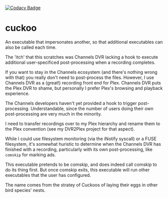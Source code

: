 [![Codacy Badge](https://app.codacy.com/project/badge/Grade/a65b6ebd6ad34c0aa668bc7eef3a0429)](https://www.codacy.com/gh/paul-chambers/cuckoo/dashboard?utm_source=github.com&amp;utm_medium=referral&amp;utm_content=paul-chambers/cuckoo&amp;utm_campaign=Badge_Grade)
# cuckoo
An executable that impersonates another, so that additional executables can also be called each time.

The 'itch' that this scratches was Channels DVR lacking a hook to execute additional user-specificed
post-processing when a recording completes.

If you want to stay in the Channels ecosystem (and there's nothing wrong with that) you really don't
need to post-process the files. However, I use Channels DVR as a (great!) recording front end for
Plex. Channels DVR puts the Plex DVR to shame, but personally I prefer Plex's browsing and playback
experience.

The Channels developers haven't yet provided a hook to trigger post-processing. Understandable,
since the number of users doing their own post-processing are very much in the minority.

I need to transfer recordings over to my Plex hierarchy and rename them to the Plex convention 
(see my DVR2Plex project for that aspect).

While I could use filesystem monitoring (via the iNotify syscall) or a FUSE filesystem, it's
somewhat huristic to determine when the Channels DVR has finished with a recording, particularly
with its own post-processing, like `comskip` for marking ads.

This executable pretends to be comskip, and does indeed call comskip to do its thing first.
But once comskip exits, this executable will run other executables that the user has configured.

The name comes from the stratey of Cuckoos of laying their eggs in other bird species' nests. 
